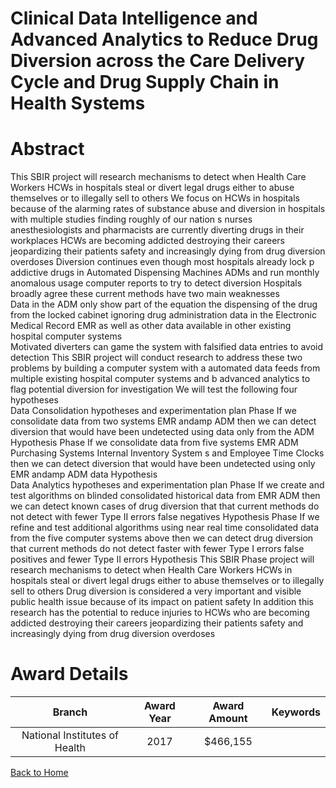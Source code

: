 
Clinical Data Intelligence and Advanced Analytics to Reduce Drug Diversion across the Care Delivery Cycle and Drug Supply Chain in Health Systems
=================================================================================================================================================

# Abstract


This SBIR project will research mechanisms to detect when Health Care Workers  HCWs  in hospitals steal or  divert  legal drugs either to abuse themselves or to illegally sell to others  We focus on HCWs in hospitals because of the alarming rates of substance abuse and diversion in hospitals  with multiple studies finding roughly     of our nation s nurses  anesthesiologists  and pharmacists are currently diverting drugs in their workplaces  HCWs are becoming addicted  destroying their careers  jeopardizing their patients  safety  and increasingly dying from drug diversion overdoses  Diversion continues even though most hospitals already lock p addictive drugs in Automated Dispensing Machines  ADMs   and run monthly  anomalous usage  computer reports to try to detect diversion  Hospitals broadly agree these current methods have two main weaknesses  
    Data in the ADM only show part of the equation  the dispensing of the drug from the locked cabinet  ignoring drug administration data in the Electronic Medical Record  EMR   as well as other data available in other existing hospital computer systems   
    Motivated diverters can game the system with falsified data entries to avoid detection  This SBIR project will conduct research to address these two problems by building a computer system with  a  automated data feeds from multiple existing hospital computer systems and  b  advanced 
analytics to flag potential diversion for investigation  We will test the following four hypotheses  
   Data Consolidation hypotheses and experimentation plan   Phase    If we consolidate data from two systems  EMR andamp  ADM   then we can detect diversion that would have been undetected using data only from the ADM  Hypothesis     Phase    If we consolidate data from five systems  EMR  ADM  Purchasing Systems  Internal Inventory System s   and Employee Time Clocks  then we can detect diversion that would have been undetected using only EMR andamp  ADM data  Hypothesis    
  Data Analytics hypotheses and experimentation plan  Phase    If we create and test algorithms on blinded  consolidated  historical data from EMR ADM  then we can detect known cases of drug diversion that that current methods do not detect  with fewer Type II errors   false negatives     Hypothesis    Phase    If we refine and test additional algorithms using near real time  consolidated data from the five computer systems above  then we can detect drug diversion that current methods do not detect  faster  with fewer Type I errors   false positives   and fewer Type II errors   Hypothesis   This SBIR Phase   project will research mechanisms to detect when Health Care Workers  HCWs  in hospitals steal or  divert  legal drugs either to abuse themselves or to illegally sell to others  Drug diversion is considered a very important and visible public health issue because of its impact on patient safety  In addition  this research has the potential to reduce injuries to HCWs who are becoming addicted  destroying their careers  jeopardizing their patients  safety  and increasingly dying from drug diversion overdoses  

# Award Details

|Branch|Award Year|Award Amount|Keywords|
| :---: | :---: | :---: | :---: |
|National Institutes of Health|2017|$466,155||
  
  


[Back to Home](https://github.com/chrischow/dod_sbir_awards#2518)